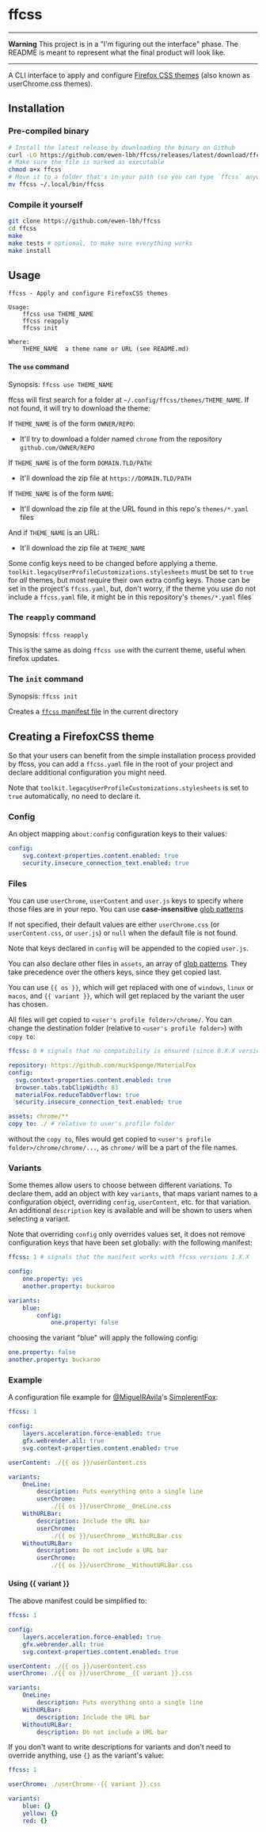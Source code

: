 # ffcss

---

**Warning** This project is in a "I'm figuring out the interface" phase. The README is meant to represent what the final product will look like.

---

A CLI interface to apply and configure [Firefox CSS themes](https://reddit.com/r/FirefoxCSS) (also known as userChrome.css themes).

## Installation

### Pre-compiled binary 

```sh
# Install the latest release by downloading the binary on Github
curl -LO https://github.com/ewen-lbh/ffcss/releases/latest/download/ffcss
# Make sure the file is marked as executable
chmod a+x ffcss
# Move it to a folder that's in your path (so you can type `ffcss` anywhere), eg.
mv ffcss ~/.local/bin/ffcss
```

### Compile it yourself

```sh
git clone https://github.com/ewen-lbh/ffcss
cd ffcss
make 
make tests # optional, to make sure everything works
make install
```

## Usage

```docopt
ffcss - Apply and configure FirefoxCSS themes

Usage:
    ffcss use THEME_NAME
    ffcss reapply
    ffcss init 

Where:
    THEME_NAME  a theme name or URL (see README.md)
```

#### The `use` command

Synopsis: `ffcss use THEME_NAME`

ffcss will first search for a folder at `~/.config/ffcss/themes/THEME_NAME`. If not found, it will try to download the theme:

If `THEME_NAME` is of the form `OWNER/REPO`:

- It'll try to download a folder named `chrome` from the repository `github.com/OWNER/REPO`

If `THEME_NAME` is of the form `DOMAIN.TLD/PATH`:

- It'll download the zip file at `https://DOMAIN.TLD/PATH`
  
If `THEME_NAME` is of the form `NAME`:

- It'll download the zip file at the URL found in this repo's `themes/*.yaml`  files

And if `THEME_NAME` is an URL:

- It'll download the zip file at `THEME_NAME`

Some config keys need to be changed before applying a theme. `toolkit.legacyUserProfileCustomizations.stylesheets` must be set to `true` for _all_ themes, but most require their own extra config keys. Those can be set in the project's `ffcss.yaml`, but, don't worry, if the theme you use do not include a `ffcss.yaml` file, it might be in this repository's `themes/*.yaml` files

<!-- ### The `config` command

Synopsis: `ffcss config KEY [VALUE]`

Much simpler than the `use` command, this one just adds convenience to set `about:config` keys. If `VALUE` is not provided, ffcss will output the specified `KEY`'s current value. -->

### The `reapply` command

Synopsis: `ffcss reapply`

This is the same as doing `ffcss use` with the current theme, useful when firefox updates.

### The `init` command

Synopsis: `ffcss init`

Creates a [`ffcss` manifest file](#creating-a-firefoxcss-theme) in the current directory

## Creating a FirefoxCSS theme

So that your users can benefit from the simple installation process provided by ffcss, you can add a `ffcss.yaml` file in the root of your project and declare additional configuration you might need. 

Note that `toolkit.legacyUserProfileCustomizations.stylesheets` is set to `true` automatically, no need to declare it.

### Config

An object mapping `about:config` configuration keys to their values:

```yaml
config:
    svg.context-properties.content.enabled: true
    security.insecure_connection_text.enabled: true
```

### Files

You can use `userChrome`, `userContent` and `user.js` keys to specify where those files are in your repo. You can use **case-insensitive** [glob patterns][globster]

If not specified, their default values are either `userChrome.css` (or `userContent.css`, or `user.js`) or `null` when the default file is not found.

Note that keys declared in `config` will be appended to the copied `user.js`.

You can also declare other files in `assets`, an array of [glob patterns][globster]. They take precedence over the others keys, since they get copied last.

You can use `{{ os }}`, which will get replaced with one of `windows`, `linux` or `macos`, and `{{ variant }}`, which will get replaced by the variant the user has chosen.

All files will get copied to `<user's profile folder>/chrome/`. You can change the destination folder (relative to `<user's profile folder>`) with `copy to`:

```yaml
ffcss: 0 # signals that no compatibility is ensured (since 0.X.X versions can contain breaking changes, see semver)

repository: https://github.com/muckSponge/MaterialFox
config:
  svg.context-properties.content.enabled: true
  browser.tabs.tabClipWidth: 83
  materialFox.reduceTabOverflow: true
  security.insecure_connection_text.enabled: true

assets: chrome/**
copy to: ./ # relative to user's profile folder
```

without the `copy to`, files would get copied to `<user's profile folder>/chrome/chrome/...`, as `chrome/` will be a part of the file names.

### Variants

Some themes allow users to choose between different variations. To declare them, add an object with key `variants`, that maps variant names to a configuration object, overriding `config`, `userContent`, etc. for that variation. An additional `description` key is available and will be shown to users when selecting a variant.

Note that overriding `config` only overrides values set, it does not remove configuration keys that have been set globally: with the following manifest:

```yaml
ffcss: 1 # signals that the manifest works with ffcss versions 1.X.X

config:
    one.property: yes
    another.property: buckaroo

variants:
    blue:
        config:
            one.property: false
```

choosing the variant "blue" will apply the following config:

```yaml
one.property: false
another.property: buckaroo
```

### Example

A configuration file example for [@MiguelRAvila](https://github.com/MiguelRAvila)'s [SimplerentFox](https://github.com/MiguelRAvila/SimplerentFox):

```yaml
ffcss: 1

config:
    layers.acceleration.force-enabled: true
    gfx.webrender.all: true
    svg.context-properties.content.enabled: true

userContent: ./{{ os }}/userContent.css

variants:
    OneLine:
        description: Puts everything onto a single line
        userChrome:
            ./{{ os }}/userChrome__OneLine.css
    WithURLBar:
        description: Include the URL bar
        userChrome:
            ./{{ os }}/userChrome__WithURLBar.css
    WithoutURLBar:
        description: Do not include a URL bar
        userChrome:
            ./{{ os }}/userChrome__WithoutURLBar.css
```

#### Using {{ variant }}

The above manifest could be simplified to:


```yaml
ffcss: 1

config:
    layers.acceleration.force-enabled: true
    gfx.webrender.all: true
    svg.context-properties.content.enabled: true

userContent: ./{{ os }}/userContent.css
userChrome: ./{{ os }}/userChrome__{{ variant }}.css

variants:
    OneLine:
        description: Puts everything onto a single line
    WithURLBar:
        description: Include the URL bar
    WithoutURLBar:
        description: Do not include a URL bar
```

If you don't want to write descriptions for variants and don't need to override anything, use `{}` as the variant's value:

```yaml
ffcss: 1

userChrome: ./userChrome--{{ variant }}.css

variants:
    blue: {}
    yellow: {}
    red: {}
```

[globster]: https://globster.xyz/
